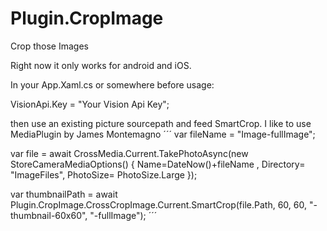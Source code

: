 # Plugin.CropImage
Crop those Images

Right now it only works for android and iOS.

In your App.Xaml.cs or somewhere before usage:
 
 VisionApi.Key = "Your Vision Api Key";
 
 
 then use an existing picture sourcepath and feed SmartCrop. I like to use MediaPlugin by James Montemagno
´´´
 var fileName = "Image-fullImage";
 
 var file = await CrossMedia.Current.TakePhotoAsync(new StoreCameraMediaOptions()
 {
 Name=DateNow()+fileName ,
 Directory= "ImageFiles",
 PhotoSize= PhotoSize.Large
 });
 
 
 var thumbnailPath = await Plugin.CropImage.CrossCropImage.Current.SmartCrop(file.Path, 60, 60, "-thumbnail-60x60", "-fullImage");
´´´

  
